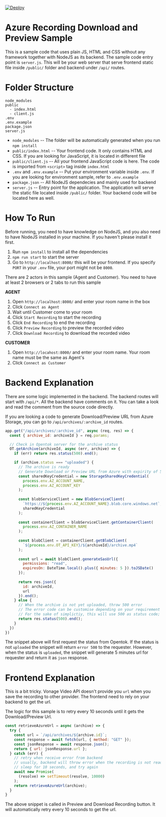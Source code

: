 [![Deploy](https://www.herokucdn.com/deploy/button.svg)](https://heroku.com/deploy)

# Azure Recording Download and Preview Sample
This is a sample code that uses plain JS, HTML and CSS without any framework together with NodeJS as its backend. The sample code entry point is `server.js`. This will be your web server that serve frontend static file inside `/public/` folder and backend under `/api/` routes.

# Folder Structure
```
node_modules
public
  - index.html
  - client.js
.env
.env.example
package.json
server.js
```

- `node_modules` -- The folder will be automatically generated when you run `npm install`
- `public/index.html` -- Your frontend code. It only contains HTML and CSS. If you are looking for JavaScript, it is located in different file
- `public/client.js` -- All your frontend JavaScript code is here. The code is imported from `<script>` tag inside `index.html`
- `.env` and `.env.example` -- Put your environment variable inside `.env`. If you are looking for environment sample, refer to `.env.example`
- `package.json` -- All NodeJS dependecies and mainly used for backend
- `server.js` -- Entry point for the application. The application will serve the static file located inside `/public/` folder. Your backend code will be located here as well.

# How To Run
Before running, you need to have knowledge on NodeJS, and you also need to have NodeJS installed in your machine. If you haven't please install it first.
1. Run `npm install` to install all the dependencies
2. `npm run start` to start the server
3. Go to `http://localhost:8000/` this will be your frontend. If you specify `PORT` in your `.env` file, your port might not be `8000`.

There are 2 actors in this sample (Agent and Customer). You need to have at least 2 browsers or 2 tabs to run this sample

**AGENT**
1. Open `http://localhost:8000/` and enter your room name in the box
2. Click `Connect as Agent`
3. Wait until Customer come to your room
4. Click `Start Recording` to start the recording
5. Click `End Recording` to end the recording
6. Click `Preview Recording` to preview the recorded video
7. Click `Download Recording` to download the recorded video

**CUSTOMER**
1. Open `http://locahost:8000/` and enter your room name. Your room name must be the same as Agent's
2. Click `Connect as Customer`

# Backend Explanation
There are some logic implemented in the backend. The backend routes will start with `/api/*`. All the backend have comments on it. You can take a look and read the comment from the source code directly.

If you are looking a code to generate Download/Preview URL from Azure Storage, you can go to `/api/archives/:archive_id` routes. 

```js
app.get("/api/archives/:archive_id", async (req, res) => {
  const { archive_id: archiveId } = req.params;

  // Check in Opentok server for the archive status
  OT.getArchive(archiveId, async (err, archive) => {
    if (err) return res.status(500).end();

    if (archive.status === "uploaded") {
      // The archive is ready
      // Generate Download or Preview URL from Azure with expirity of 5 minutes
      const sharedKeyCredential = new StorageSharedKeyCredential(
        process.env.AZ_ACCOUNT_NAME,
        process.env.AZ_ACCOUNT_KEY
      );
      
      const blobServiceClient = new BlobServiceClient(
        `https://${process.env.AZ_ACCOUNT_NAME}.blob.core.windows.net`,
        sharedKeyCredential
      );
    
      const containerClient = blobServiceClient.getContainerClient(
        process.env.AZ_CONTAINER_NAME
      );
      
      const blobClient = containerClient.getBlobClient(
        `${process.env.OT_API_KEY}/${archiveId}/archive.mp4`
      );
      
      const url = await blobClient.generateSasUrl({
        permissions: "read",
        expiresOn: DateTime.local().plus({ minutes: 5 }).toJSDate()
      });
    
      return res.json({
        id: archiveId,
        url
      }).end();
    } else {
      // When the archive is not yet uploaded, throw 500 error
      // The error code can be customise depending on your requirement
      // For the sake of simplictiy, this will use 500 as status code;
      return res.status(500).end(); 
    }
  })
})
```

The snippet above will first request the status from Opentok. If the status is not `uploaded` the snippet will return `error 500` to the requester. However, when the status is `uploaded`, the snippet will generate 5 minutes url for requester and return it as `json` response.

# Frontend Explanation
This is a bit tricky. Vonage Video API doesn't provide you `url` when you save the recording to other provider. The frontend need to rely on your backend to get the url. 

The logic for this sample is to retry every 10 seconds until it gets the Download/Preview Url.

```js
const retrieveAzureUrl = async (archive) => {
  try {
    const url = `/api/archives/${archive.id}`;
    const response = await fetch(url, { method: "GET" });
    const jsonResponse = await response.json();
    return { url: jsonResponse.url };
  } catch (err) {
    // retry when receive error from backend
    // usually, backend will throw error when the recording is not ready
    // sleep for 10 seconds, and try again
    await new Promise(
      (resolve) => setTimeout(resolve, 10000)
    );
    return retrieveAzureUrl(archive);
  }
}
```

The above snippet is called in Preview and Download Recording button. It will automatically retry every 10 seconds to get the url. 
